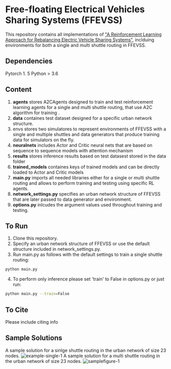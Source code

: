 # Free-floating Electrical Vehicles Sharing Systems (FFEVSS)
This repository contains all implementations of ["A Reinforcement Learning Approach for Rebalancing Electric Vehicle
Sharing Systems"](https://arxiv.org/abs/2010.02369), inclduing environments for both a single and multi shuttle routing in FFEVSS. 

## Dependencies 
Pytorch 1. 5 
Python > 3.6 

## Content 
1. **agents** stores A2CAgents designed to train and test reinforcement learning agents for a single and multi shuttle routing, that use A2C algorithm for training . 
2. **data** containes test dataset designed for a specific urban network structure. 
3. envs stores two simulatores to represent environments of FFEVSS with a single and multiple shuttles and data generators that produce training data for simulators on the fly. 
4. **neuralnets** includes Actor and Critic neural nets that are based on sequence to sequence models with attention mechanism 
5. **results** stores inference results based on test datasest stored in the data folder 
6. **trained_models** containes keys of trained models and can be directly loaded to Actor and Critic models 
7. **main.py** imports all needed libraries either for a single or multi shuttle routing and allows to perform training and testing using specific RL agents.
8. **network_settings.py** specifies an urban network structure of FFEVSS that are later passed to data generator and environment. 
9. **options.py** inlcudes the argument values used throughout training and testing. 

## To Run 
1. Clone this repository. 
2. Specify an urban network structure of FFEVSS or use the default structure included in network_settings.py. 
3. Run main.py as follows with the default settings to train a single shuttle routing:
```bash
python main.py 
```
4. To perform only inference please set 'train' to False in options.py or just run:
```bash
python main.py --train=False
```

## To Cite 
Please include citing info

## Sample Solutions 
A sample solution for a sinlge shuttle routing in the urban network of size 23 nodes. 
![example-single-1](https://user-images.githubusercontent.com/25514362/93505944-8c1cfd80-f8e9-11ea-81af-ae5d10f5eeaf.png)
A sample solution for a multi shuttle routing in the urban network of size 23 nodes. 
![samplefigure-1](https://user-images.githubusercontent.com/25514362/93505946-8cb59400-f8e9-11ea-901f-f5c9ca80e185.png)


